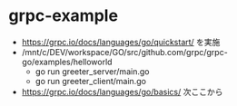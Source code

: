 # grpc-example
- https://grpc.io/docs/languages/go/quickstart/ を実施
- /mnt/c/DEV/workspace/GO/src/github.com/grpc/grpc-go/examples/helloworld
  - go run greeter_server/main.go
  - go run greeter_client/main.go
- https://grpc.io/docs/languages/go/basics/ 次ここから